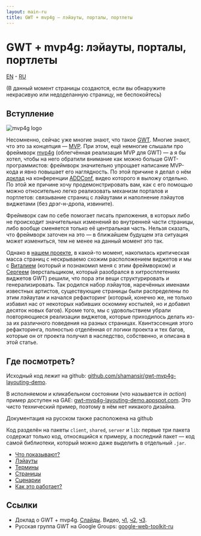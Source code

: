 ```yaml
---
layout: main-ru
title: GWT + mvp4g — лэйауты, порталы, портлеты
---
```


# GWT + mvp4g: лэйауты, порталы, портлеты

[EN](./index.html) - [RU](./index-ru.html)

(В данный момент страницы создаются, если вы обнаружите некрасивую или недоделанную страницу, не беспокойтесь)

## Вступление

![mvp4g logo](http://mvp4g.googlecode.com/svn/logo/mvp4g-logo-small.png)

Несомненно, сейчас уже многие знают, что такое [GWT](http://code.google.com/webtoolkit/). Многие знают, что это за концепция — [MVP](http://en.wikipedia.org/wiki/Model-view-presenter). При этом, ещё немногие слышали про фреймворк [mvp4g](http://code.google.com/p/mvp4g/) (облегчённая реализация MVP для GWT) — а я бы хотел, чтобы на него обратили внимание как можно больше GWT-программистов: фреймворк значительно упрощает написание MVP-кода и явно повышает его наглядность. По этой причине я делал о нём [доклад](http://addconf.ru/event.sdf/ru/add_2011/authors/AntonKotenko/313) на конференции [ADDConf](http://addconf.ru), видео которого я выложу отдельно. По этой же причине хочу продемонстрировать вам, как с его помощью можно относительно легко реализовать механизм порталов и портлетов: связывание страниц с лэйаутами и наполнение лэйаутов виджетами (без дрэг-н-дропа, извините).

Фреймворк сам по себе помогает писать приложения, в которых либо не происходит значительных изменений во внутренней части страницы, либо вообще сменяется только её центральная часть. Нельзя сказать, что фреймворк заточен на это — в ближайшем будущем эта ситуация может измениться, тем не менее на данный момент это так.

Однако в [нашем проекте](http://experika.com), в какой-то момент, накопилась критическая масса страниц с нескрываемо схожим расположением виджетов и мы с [Виталием](http://gashock.blogspot.com/) (который и познакомил меня с этим фреймворком) и [Сергеем](http://lazio.com.ua/) (верстальщиком, который разобрался в хитросплетениях виджетов GWT)  решили, что пора эти вещи структурировать и генерализировать. Так родился набор лэйаутов, наречённых именами известных артистов, существующие страницы были распределены по этим лэйаутам и начался рефакторинг (который, конечно же, не только избавил нас от некоторых набивших оскомину костылей, но и добавил десяток новых багов). Кроме того, мы с удовольствием убрали повторяющиеся реализации виджетов, которые приходилось делать из-за их различного поведения на разных страницах. Квинтэссенция этого рефакторинга, полностью отделённая от логики проекта и тех багов, которые он от проекта получил в наследство, собственно, и описана в этой статье.

## Где посмотреть?

Исходный код лежит на github: [github.com/shamansir/gwt-mvp4g-layouting-demo](https://github.com/shamansir/gwt-mvp4g-layouting-demo).

В исполняемом и кликабельном состоянии (что называется _in action_) пример доступен на GAE: [gwt-mvp4g-layouting-demo.appspot.com](http://gwt-mvp4g-layouting-demo.appspot.com/). Это чисто технический пример, поэтому в нём нет никакого дизайна.

Документация на русском также расположена на github

Код разделён на пакеты `client`, `shared`, `server` и `lib`: первые три пакета содержат только код, относящийся к примеру, а последний пакет — код самой библиотеки, который можно даже выделить в отдельный `.jar`.

* [Что показывают?](./demonstrates-ru.html)
* [Лэйауты](./layouts-ru.html)
* [Термины](./definitions-ru.html)
* [Страницы](./pages-ru.html)
* [Сценарии](./scenario-ru.html)
* [Как это работает?](./works-how-ru.html)

## Ссылки

* Доклад о GWT + mvp4g. [Слайды](http://shamansir-ru.tumblr.com/post/5237785159/gwt-mvp4g-slides). Видео, [ч1](http://vimeo.com/shamansir/gwt-mvp4g-ru-p1), [ч2](http://vimeo.com/shamansir/gwt-mvp4g-ru-p2), [ч3](http://vimeo.com/shamansir/gwt-mvp4g-ru-p3).
* Русская группа GWT на Google Groups: [google-web-toolkit-ru](https://groups.google.com/forum/#!forum/google-web-toolkit-ru)

